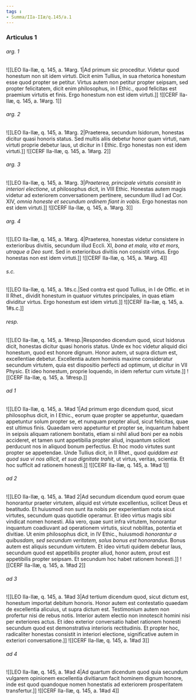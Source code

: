 ```yaml
---
tags : 
- Summa/IIa-IIæ/q.145/a.1
---
```


### Articulus 1

###### arg. 1
![[LEO IIa-IIæ, q. 145, a. 1#arg. 1|Ad primum sic proceditur. Videtur quod honestum non sit idem virtuti. Dicit enim Tullius, in sua rhetorica honestum esse quod propter se petitur. Virtus autem non petitur propter seipsam, sed propter felicitatem, dicit enim philosophus, in I Ethic., quod felicitas est praemium virtutis et finis. Ergo honestum non est idem virtuti.]]
![[CERF IIa-IIæ, q. 145, a. 1#arg. 1]]

###### arg. 2
![[LEO IIa-IIæ, q. 145, a. 1#arg. 2|Praeterea, secundum Isidorum, honestas dicitur quasi honoris status. Sed multis aliis debetur honor quam virtuti, nam virtuti proprie debetur laus, ut dicitur in I Ethic. Ergo honestas non est idem virtuti.]]
![[CERF IIa-IIæ, q. 145, a. 1#arg. 2]]

###### arg. 3
![[LEO IIa-IIæ, q. 145, a. 1#arg. 3|*Praeterea, principale virtutis consistit in interiori electione*, ut philosophus dicit, in VIII Ethic. Honestas autem magis videtur ad exteriorem conversationem pertinere, secundum illud I ad Cor. XIV, *omnia honeste et secundum ordinem fiant in vobis*. Ergo honestas non est idem virtuti.]]
![[CERF IIa-IIæ, q. 145, a. 1#arg. 3]]

###### arg. 4
![[LEO IIa-IIæ, q. 145, a. 1#arg. 4|Praeterea, honestas videtur consistere in exterioribus divitiis, secundum illud Eccli. XI, *bona et mala, vita et mors, utraque a Deo sunt*. Sed in exterioribus divitiis non consistit virtus. Ergo honestas non est idem virtuti.]]
![[CERF IIa-IIæ, q. 145, a. 1#arg. 4]]

###### s.c.
![[LEO IIa-IIæ, q. 145, a. 1#s.c.|Sed contra est quod Tullius, in I de Offic. et in II Rhet., dividit honestum in quatuor virtutes principales, in quas etiam dividitur virtus. Ergo honestum est idem virtuti.]]
![[CERF IIa-IIæ, q. 145, a. 1#s.c.]]

###### resp.
![[LEO IIa-IIæ, q. 145, a. 1#resp.|Respondeo dicendum quod, sicut Isidorus dicit, honestas dicitur quasi honoris status. Unde ex hoc videtur aliquid dici honestum, quod est honore dignum. Honor autem, ut supra dictum est, excellentiae debetur. Excellentia autem hominis maxime consideratur secundum virtutem, quia est dispositio perfecti ad optimum, ut dicitur in VII Physic. Et ideo honestum, proprie loquendo, in idem refertur cum virtute.]]
![[CERF IIa-IIæ, q. 145, a. 1#resp.]]

###### ad 1
![[LEO IIa-IIæ, q. 145, a. 1#ad 1|Ad primum ergo dicendum quod, sicut philosophus dicit, in I Ethic., eorum quae propter se appetuntur, quaedam appetuntur solum propter se, et nunquam propter aliud, sicut felicitas, quae est ultimus finis. Quaedam vero appetuntur et propter se, inquantum habent in seipsis aliquam rationem bonitatis, etiam si nihil aliud boni per ea nobis accideret, et tamen sunt appetibilia propter aliud, inquantum scilicet perducunt nos in aliquod bonum perfectius. Et hoc modo virtutes sunt propter se appetendae. Unde Tullius dicit, in II Rhet., quod *quiddam est quod sua vi nos allicit, et sua dignitate trahit*, ut virtus, veritas, scientia. Et hoc sufficit ad rationem honesti.]]
![[CERF IIa-IIæ, q. 145, a. 1#ad 1]]

###### ad 2
![[LEO IIa-IIæ, q. 145, a. 1#ad 2|Ad secundum dicendum quod eorum quae honorantur praeter virtutem, aliquid est virtute excellentius, scilicet Deus et beatitudo. Et huiusmodi non sunt ita nobis per experientiam nota sicut virtutes, secundum quas quotidie operamur. Et ideo virtus magis sibi vindicat nomen honesti. Alia vero, quae sunt infra virtutem, honorantur inquantum coadiuvant ad operationem virtutis, sicut nobilitas, potentia et divitiae. Ut enim philosophus dicit, in IV Ethic., huiusmodi *honorantur a quibusdam, sed secundum veritatem, solus bonus est honorandus*. Bonus autem est aliquis secundum virtutem. Et ideo virtuti quidem debetur laus, secundum quod est appetibilis propter aliud, honor autem, prout est appetibilis propter seipsam. Et secundum hoc habet rationem honesti.]]
![[CERF IIa-IIæ, q. 145, a. 1#ad 2]]

###### ad 3
![[LEO IIa-IIæ, q. 145, a. 1#ad 3|Ad tertium dicendum quod, sicut dictum est, honestum importat debitum honoris. Honor autem est contestatio quaedam de excellentia alicuius, ut supra dictum est. Testimonium autem non profertur nisi de rebus notis. Interior autem electio non innotescit homini nisi per exteriores actus. Et ideo exterior conversatio habet rationem honesti secundum quod est demonstrativa interioris rectitudinis. Et propter hoc, radicaliter honestas consistit in interiori electione, significative autem in exteriori conversatione.]]
![[CERF IIa-IIæ, q. 145, a. 1#ad 3]]

###### ad 4
![[LEO IIa-IIæ, q. 145, a. 1#ad 4|Ad quartum dicendum quod quia secundum vulgarem opinionem excellentia divitiarum facit hominem dignum honore, inde est quod quandoque nomen honestatis ad exteriorem prosperitatem transfertur.]]
![[CERF IIa-IIæ, q. 145, a. 1#ad 4]]


